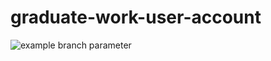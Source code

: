 # graduate-work-user-account
![example branch parameter](https://github.com/InSide320/graduate-work-user-account/actions/workflows/gradle.yml/badge.svg?branch=master)
